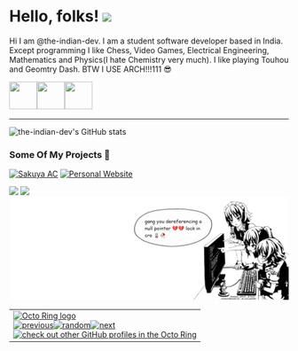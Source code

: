 # Hello, folks! <img src="https://raw.githubusercontent.com/MartinHeinz/MartinHeinz/master/wave.gif" width="30px">
Hi I am @the-indian-dev. I am a student software developer based in India. Except programming I like Chess, Video Games, Electrical Engineering, Mathematics and Physics(I hate Chemistry very much). I like playing Touhou and Geomtry Dash.
BTW I USE ARCH!!!111 😎


<p><a href="https://discord.com/users/557467854266433537"><img src="https://cdn.logojoy.com/wp-content/uploads/20210422095037/discord-mascot.png" width="50" height="50"/></a><a href="https://theindiandev.in"><img src="https://upload.wikimedia.org/wikipedia/commons/8/87/Google_Chrome_icon_%282011%29.png" width="50" height="50"/></a><a href="https://blog.theindiandev.in"><img src=https://cdn2.iconfinder.com/data/icons/social-icon-3/512/social_style_3_rss-512.png width="50" height="50"/></a></p>


---

![the-indian-dev's GitHub stats](https://github-readme-stats.vercel.app/api?username=the-indian-dev&count_private=true&show_icons=true&theme=dracula)
### Some Of My Projects 🌟
[![Sakuya AC](https://github-readme-stats.vercel.app/api/pin/?username=the-indian-dev&repo=sakuya-ac&theme=dracula)](https://github.com/the-indian-dev/sakuya-ac)
[![Personal Website](https://github-readme-stats.vercel.app/api/pin/?username=the-indian-dev&repo=personal-website&theme=dracula)](https://github.com/the-indian-dev/personal-website)


![](https://img.shields.io/badge/Operating%20System-Linux-informational?style=flat&logo=Linux&logoColor=white&color=2bbc8a)
![](https://img.shields.io/badge/Main%20Editor-Vim-informational?style=flat&logo=&logoColor=white&color=2bbc8a)
![](sakuya-null-pointer.png)


 <center><table><tbody><tr><td><a href="https://octo-ring.com/"><img src="https://octo-ring.com/static/img/widget/top.png" width="99%" alt="Octo Ring logo" align="top"></a><br><a href="https://octo-ring.com/p/the-indian-dev/prev"><img src="https://octo-ring.com/static/img/widget/prev.png" width="33%" alt="previous" align="top" title="previous profile"></a><a href="https://octo-ring.com/p/the-indian-dev/random"><img src="https://octo-ring.com/static/img/widget/random.png" width="33%" alt="random" align="top" title="random profile"></a><a href="https://octo-ring.com/p/the-indian-dev/next"><img src="https://octo-ring.com/static/img/widget/next.png" width="33%" alt="next" align="top" title="next profile"></a><br><a href="https://octo-ring.com/"><img src="https://octo-ring.com/static/img/widget/bottom.png" width="99%" alt="check out other GitHub profiles in the Octo Ring" align="top"></a></td></tr></tbody></table></center>
